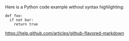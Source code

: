 Here is a Python code example
without syntax highlighting:

    def foo:
      if not bar:
        return true

https://help.github.com/articles/github-flavored-markdown

